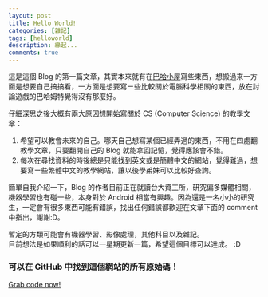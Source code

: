 ```yaml
---
layout: post
title: Hello World!
categories: [雜記]
tags: [helloworld]
description: 緣起...
comments: true
---
```


這是這個 Blog 的第一篇文章，其實本來就有在<a href="http://home.gamer.com.tw/homeindex.php?owner=npes87184">巴哈小屋</a>寫些東西，想搬過來一方面是想要自己搞搞看，一方面是想要寫ㄧ些比較關於電腦科學相關的東西，放在討論遊戲的巴哈姆特覺得沒有那麼好。

仔細深思之後大概有兩大原因想開始寫關於 CS (Computer Science) 的教學文章：

1. 希望可以教會未來的自己。哪天自己想寫某個已經弄過的東西，不用在四處翻教學文章，只要翻開自己的 Blog 就能拿回記憶，覺得應該會不錯。 
2. 每次在尋找資料的時後總是只能找到英文或是簡體中文的網站，覺得難過，想要寫ㄧ些繁體中文的教學網站，讓以後學弟妹可以比較好查詢。

簡單自我介紹一下，Blog 的作者目前正在就讀台大資工所，研究偏多媒體相關，機器學習也有碰一些，本身對於 Android 相當有興趣。因為還是一名小小的研究生，一定會有很多東西可能有錯誤，找出任何錯誤都歡迎在文章下面的 comment 中指出，謝謝:D。

暫定的方類可能會有機器學習、影像處理，其他科目以及雜記。    
目前想法是如果順利的話可以一星期更新一篇，希望這個目標可以達成。 :D

### 可以在 GitHub 中找到這個網站的所有原始碼！

<a class="btn btn-default" href="https://github.com/npes87184/npes87184.github.io">Grab code now!</a>
